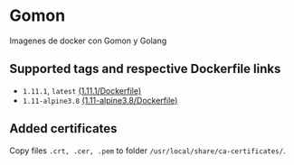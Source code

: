# Gomon
Imagenes de docker con Gomon y Golang

## Supported tags and respective Dockerfile links

- `1.11.1`, `latest` [(1.11.1/Dockerfile)](https://github.com/mvochoa/gomon/blob/master/1.11.1/Dockerfile)
- `1.11-alpine3.8` [(1.11-alpine3.8/Dockerfile)](https://github.com/mvochoa/gomon/blob/master/1.11-alpine3.8/Dockerfile)

## Added certificates

Copy files `.crt, .cer, .pem` to folder `/usr/local/share/ca-certificates/`.
